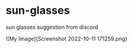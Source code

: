 # sun-glasses
sun glasses suggestion from discord
 <html>
![My Image](Screenshot 2022-10-11 171259.png)
</html>
